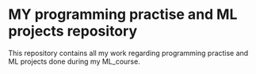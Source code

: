 # MY programming practise and ML projects repository
This repository contains all my work regarding programming practise and ML projects done during my ML_course.
